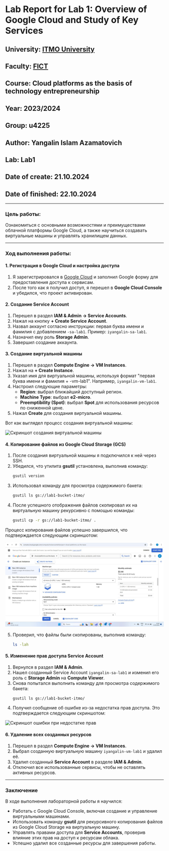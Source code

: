 # Lab Report for Lab 1: Overview of Google Cloud and Study of Key Services

## University: [ITMO University](https://itmo.ru/ru/)
## Faculty: [FICT](https://fict.itmo.ru)
## Course: Cloud platforms as the basis of technology entrepreneurship
## Year: 2023/2024
## Group: u4225
## Author: Yangalin Islam Azamatovich
## Lab: Lab1
## Date of create: 21.10.2024
## Date of finished: 22.10.2024

---

### Цель работы:
Ознакомиться с основными возможностями и преимуществами облачной платформы Google Cloud, а также научиться создавать виртуальные машины и управлять хранилищем данных.

---

### Ход выполнения работы:

#### 1. Регистрация в Google Cloud и настройка доступа

1. Я зарегистрировался в [Google Cloud](https://cloud.google.com/) и заполнил Google форму для предоставления доступа к сервисам.
2. После того как я получил доступ, я перешел в **Google Cloud Console** и убедился, что проект активирован.

#### 2. Создание Service Account

1. Перешел в раздел **IAM & Admin -> Service Accounts**.
2. Нажал на кнопку **+ Create Service Account**.
3. Назвал аккаунт согласно инструкции: первая буква имени и фамилия с добавлением `-sa-lab1`. Пример: `iyangalin-sa-lab1`.
4. Назначил ему роль **Storage Admin**.
5. Завершил создание аккаунта.

#### 3. Создание виртуальной машины

1. Перешел в раздел **Compute Engine -> VM Instances**.
2. Нажал на **+ Create Instance**.
3. Указал имя для виртуальной машины, используя формат "первая буква имени и фамилия + -vm-lab1". Например, `iyangalin-vm-lab1`.
4. Настроил следующие параметры:
    - **Region**: выбрал ближайший доступный регион.
    - **Machine Type**: выбрал **e2-micro**.
    - **Preemptibility (Spot)**: выбрал **Spot** для использования ресурсов по сниженной цене.
5. Нажал **Create** для создания виртуальной машины.

Вот как выглядел процесс создания виртуальной машины:

![Скриншот создания виртуальной машины](../lab1/screenshots/vm-creation.png)

#### 4. Копирование файлов из Google Cloud Storage (GCS)

1. После создания виртуальной машины я подключился к ней через SSH.
2. Убедился, что утилита **gsutil** установлена, выполнив команду:
    ```bash
    gsutil version
    ```
3. Использовал команду для просмотра содержимого бакета:
    ```bash
    gsutil ls gs://lab1-bucket-itmo/
    ```
4. После успешного отображения файлов скопировал их на виртуальную машину рекурсивно с помощью команды:
    ```bash
    gsutil cp -r gs://lab1-bucket-itmo/ .
    ```

Процесс копирования файлов успешно завершился, что подтверждается следующим скриншотом:

![Скриншот копирования файлов](/lab1/screenshots/vm-creation.png)

5. Проверил, что файлы были скопированы, выполнив команду:
    ```bash
    ls -lah
    ```

#### 5. Изменение прав доступа Service Account

1. Вернулся в раздел **IAM & Admin**.
2. Нашел созданный Service Account `iyangalin-sa-lab1` и изменил его роль с **Storage Admin** на **Compute Viewer**.
3. Снова попытался выполнить команду для просмотра содержимого бакета:
    ```bash
    gsutil ls gs://lab1-bucket-itmo/
    ```
4. Получил сообщение об ошибке из-за недостатка прав доступа. Это подтверждается следующим скриншотом:

![Скриншот ошибки при недостатке прав](../lab1/screenshots/trying.png)

#### 6. Удаление всех созданных ресурсов

1. Перешел в раздел **Compute Engine -> VM Instances**.
2. Выбрал созданную виртуальную машину `iyangalin-vm-lab1` и удалил её.
3. Удалил созданный **Service Account** в разделе **IAM & Admin**.
4. Отключил все использованные сервисы, чтобы не оставлять активных ресурсов.

---

### Заключение

В ходе выполнения лабораторной работы я научился:

- Работать с Google Cloud Console, включая создание и управление виртуальными машинами.
- Использовать команду **gsutil** для рекурсивного копирования файлов из Google Cloud Storage на виртуальную машину.
- Управлять правами доступа для **Service Accounts**, проверив влияние этих прав на доступ к ресурсам облака.
- Успешно удалил все созданные ресурсы для завершения работы.


